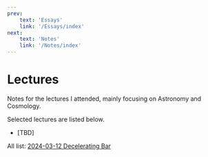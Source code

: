```yaml
---
prev: 
    text: 'Essays'
    link: '/Essays/index'
next: 
    text: 'Notes'
    link: '/Notes/index'
---
```


# Lectures 

Notes for the lectures I attended, mainly focusing on Astronomy and Cosmology. 

Selected lectures are listed below.
- [TBD]

All list: 
[2024-03-12 Decelerating Bar](/Lectures/2024/240312DecBar.md)